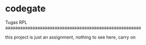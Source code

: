 # codegate
Tugas RPL
aaaaaaaaaaaaaaaaaaaaaaaaaaaaaaaaaaaaaaaaaaaaaaaaaaaaaaa


this project is just an assignment, nothing to see here, carry on
